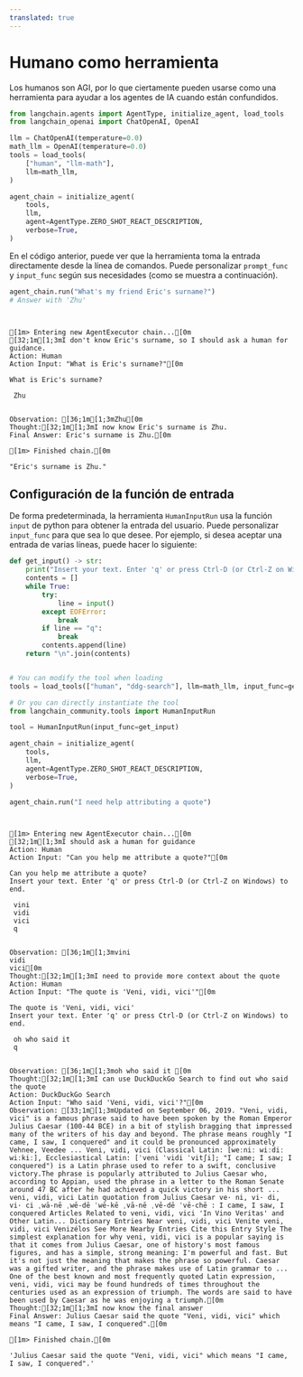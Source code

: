 ```yaml
---
translated: true
---
```


# Humano como herramienta

Los humanos son AGI, por lo que ciertamente pueden usarse como una herramienta para ayudar a los agentes de IA cuando están confundidos.

```python
from langchain.agents import AgentType, initialize_agent, load_tools
from langchain_openai import ChatOpenAI, OpenAI

llm = ChatOpenAI(temperature=0.0)
math_llm = OpenAI(temperature=0.0)
tools = load_tools(
    ["human", "llm-math"],
    llm=math_llm,
)

agent_chain = initialize_agent(
    tools,
    llm,
    agent=AgentType.ZERO_SHOT_REACT_DESCRIPTION,
    verbose=True,
)
```

En el código anterior, puede ver que la herramienta toma la entrada directamente desde la línea de comandos.
Puede personalizar `prompt_func` y `input_func` según sus necesidades (como se muestra a continuación).

```python
agent_chain.run("What's my friend Eric's surname?")
# Answer with 'Zhu'
```

```output


[1m> Entering new AgentExecutor chain...[0m
[32;1m[1;3mI don't know Eric's surname, so I should ask a human for guidance.
Action: Human
Action Input: "What is Eric's surname?"[0m

What is Eric's surname?

 Zhu


Observation: [36;1m[1;3mZhu[0m
Thought:[32;1m[1;3mI now know Eric's surname is Zhu.
Final Answer: Eric's surname is Zhu.[0m

[1m> Finished chain.[0m
```

```output
"Eric's surname is Zhu."
```

## Configuración de la función de entrada

De forma predeterminada, la herramienta `HumanInputRun` usa la función `input` de python para obtener la entrada del usuario.
Puede personalizar `input_func` para que sea lo que desee.
Por ejemplo, si desea aceptar una entrada de varias líneas, puede hacer lo siguiente:

```python
def get_input() -> str:
    print("Insert your text. Enter 'q' or press Ctrl-D (or Ctrl-Z on Windows) to end.")
    contents = []
    while True:
        try:
            line = input()
        except EOFError:
            break
        if line == "q":
            break
        contents.append(line)
    return "\n".join(contents)


# You can modify the tool when loading
tools = load_tools(["human", "ddg-search"], llm=math_llm, input_func=get_input)
```

```python
# Or you can directly instantiate the tool
from langchain_community.tools import HumanInputRun

tool = HumanInputRun(input_func=get_input)
```

```python
agent_chain = initialize_agent(
    tools,
    llm,
    agent=AgentType.ZERO_SHOT_REACT_DESCRIPTION,
    verbose=True,
)
```

```python
agent_chain.run("I need help attributing a quote")
```

```output


[1m> Entering new AgentExecutor chain...[0m
[32;1m[1;3mI should ask a human for guidance
Action: Human
Action Input: "Can you help me attribute a quote?"[0m

Can you help me attribute a quote?
Insert your text. Enter 'q' or press Ctrl-D (or Ctrl-Z on Windows) to end.

 vini
 vidi
 vici
 q


Observation: [36;1m[1;3mvini
vidi
vici[0m
Thought:[32;1m[1;3mI need to provide more context about the quote
Action: Human
Action Input: "The quote is 'Veni, vidi, vici'"[0m

The quote is 'Veni, vidi, vici'
Insert your text. Enter 'q' or press Ctrl-D (or Ctrl-Z on Windows) to end.

 oh who said it
 q


Observation: [36;1m[1;3moh who said it [0m
Thought:[32;1m[1;3mI can use DuckDuckGo Search to find out who said the quote
Action: DuckDuckGo Search
Action Input: "Who said 'Veni, vidi, vici'?"[0m
Observation: [33;1m[1;3mUpdated on September 06, 2019. "Veni, vidi, vici" is a famous phrase said to have been spoken by the Roman Emperor Julius Caesar (100-44 BCE) in a bit of stylish bragging that impressed many of the writers of his day and beyond. The phrase means roughly "I came, I saw, I conquered" and it could be pronounced approximately Vehnee, Veedee ... Veni, vidi, vici (Classical Latin: [weːniː wiːdiː wiːkiː], Ecclesiastical Latin: [ˈveni ˈvidi ˈvitʃi]; "I came; I saw; I conquered") is a Latin phrase used to refer to a swift, conclusive victory.The phrase is popularly attributed to Julius Caesar who, according to Appian, used the phrase in a letter to the Roman Senate around 47 BC after he had achieved a quick victory in his short ... veni, vidi, vici Latin quotation from Julius Caesar ve· ni, vi· di, vi· ci ˌwā-nē ˌwē-dē ˈwē-kē ˌvā-nē ˌvē-dē ˈvē-chē : I came, I saw, I conquered Articles Related to veni, vidi, vici 'In Vino Veritas' and Other Latin... Dictionary Entries Near veni, vidi, vici Venite veni, vidi, vici Venizélos See More Nearby Entries Cite this Entry Style The simplest explanation for why veni, vidi, vici is a popular saying is that it comes from Julius Caesar, one of history's most famous figures, and has a simple, strong meaning: I'm powerful and fast. But it's not just the meaning that makes the phrase so powerful. Caesar was a gifted writer, and the phrase makes use of Latin grammar to ... One of the best known and most frequently quoted Latin expression, veni, vidi, vici may be found hundreds of times throughout the centuries used as an expression of triumph. The words are said to have been used by Caesar as he was enjoying a triumph.[0m
Thought:[32;1m[1;3mI now know the final answer
Final Answer: Julius Caesar said the quote "Veni, vidi, vici" which means "I came, I saw, I conquered".[0m

[1m> Finished chain.[0m
```

```output
'Julius Caesar said the quote "Veni, vidi, vici" which means "I came, I saw, I conquered".'
```
